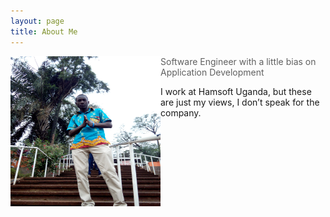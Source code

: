 ```yaml
---
layout: page
title: About Me
---
```



<p class="full-width no-margin"><img src="/public/image/profile.jpg" alt="Steve Baros" style="width:15rem;height:15rem;" align="left"/></p>

<blockquote class="full-width"><p>Software Engineer with a little bias on  Application Development</p></blockquote>

I work at Hamsoft Uganda, but these are just my views, I don’t speak for the company.